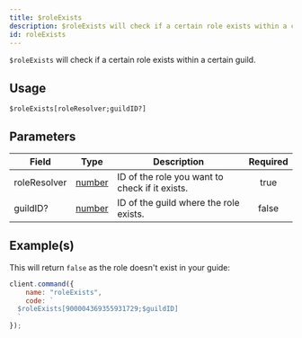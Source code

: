 ```yaml
---
title: $roleExists
description: $roleExists will check if a certain role exists within a certain guild.
id: roleExists
---
```


`$roleExists` will check if a certain role exists within a certain guild.

## Usage

```aoi
$roleExists[roleResolver;guildID?]
```

## Parameters

| Field        | Type                                                                                              | Description                                    | Required |
| ------------ | ------------------------------------------------------------------------------------------------- | ---------------------------------------------- | :------: |
| roleResolver | [number](https://developer.mozilla.org/en-US/docs/Web/JavaScript/Reference/Global_Objects/Number) | ID of the role you want to check if it exists. |   true   |
| guildID?     | [number](https://developer.mozilla.org/en-US/docs/Web/JavaScript/Reference/Global_Objects/Number) | ID of the guild where the role exists.         |  false   |

## Example(s)

This will return `false` as the role doesn't exist in your guide:

```javascript
client.command({
    name: "roleExists",
    code: `
  $roleExists[900004369355931729;$guildID]
  `
});
```
